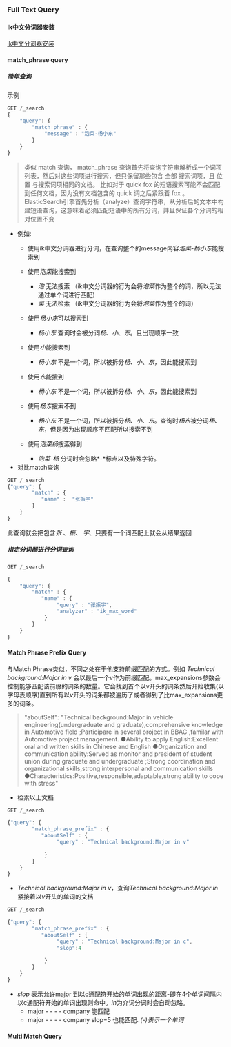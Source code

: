 ### Full Text Query

#### Ik中文分词器安装

[ik中文分词器安装](https://github.com/medcl/elasticsearch-analysis-ik)

#### match_phrase query

##### 简单查询

示例
```js
GET /_search
{
    "query": {
        "match_phrase" : {
            "message" : "泡菜-杨小东"
        }
    }
}
```
> 类似 match 查询， match_phrase 查询首先将查询字符串解析成一个词项列表，然后对这些词项进行搜索，但只保留那些包含 全部 搜索词项，且 位置 与搜索词项相同的文档。 比如对于 quick fox 的短语搜索可能不会匹配到任何文档，因为没有文档包含的 quick 词之后紧跟着 fox 。
ElasticSearch引擎首先分析（analyze）查询字符串，从分析后的文本中构建短语查询，这意味着必须匹配短语中的所有分词，并且保证各个分词的相对位置不变
- 例如:
    - 使用ik中文分词器进行分词，在查询整个的message内容*泡菜-杨小东*能搜索到
    - 使用*泡菜*能搜索到
        - *泡* 无法搜索 （ik中文分词器的行为会将*泡菜*作为整个的词，所以无法通过单个词进行匹配）
        - *菜* 无法检索 （ik中文分词器的行为会将*泡菜*作为整个的词）
    - 使用*杨小东*可以搜索到
        - *杨小东* 查询时会被分词*杨*、*小*、*东*。且出现顺序一致
                                                    
    - 使用*小*能搜索到
        - *杨小东* 不是一个词，所以被拆分*杨*、*小*、*东*，因此能搜索到
    - 使用*东*能搜到
        - *杨小东* 不是一个词，所以被拆分*杨*、*小*、*东*，因此能搜索到
    - 使用*杨东*搜索不到
        -  *杨小东* 不是一个词，所以被拆分*杨*、*小*、*东*。查询时*杨东*被分词*杨*、*东*，但是因为出现顺序不匹配所以搜索不到
    - 使用*泡菜杨*搜索得到
        -  *泡菜-杨* 分词时会忽略*-*标点以及特殊字符。
- 对比match查询
```js
GET /_search
{"query": {
        "match" : {
           "name" :  "张振宇"
        }
    }
}

```
此查询就会把包含*张* 、*振*、 *宇*、只要有一个词匹配上就会从结果返回

##### 指定分词器进行分词查询

```js
GET /_search

{
    "query": {
        "match" : {
           "name" : {
                "query" : "张振宇",
                "analyzer" : "ik_max_word"
            }
        }
    }
}
```

#### Match Phrase Prefix Query

与Match Phrase类似，不同之处在于他支持前缀匹配的方式。例如 *Technical background:Major in v* 会以最后一个*v*作为前缀匹配。max_expansions参数会控制能够匹配该前缀的词条的数量。它会找到首个以v开头的词条然后开始收集(以字母表顺序)直到所有以*v*开头的词条都被遍历了或者得到了比max_expansions更多的词条。

> "aboutSelf": "Technical background:Major in vehicle engineering(undergraduate and graduate),comprehensive knowledge in Automotive field ;Participare in several project in BBAC ,familar with Automotive project management. ●Ability to apply English:Excellent oral and written skills in Chinese and English ●Organization and communication ability:Served as monitor and president of student union during graduate and undergraduate ;Strong coordination and organizational skills,strong interpersonal and communication skills ●Characteristics:Positive,responsible,adaptable,strong ability to cope with stress"

- 检索以上文档
```js
GET /_search

{"query": {
        "match_phrase_prefix" : {
           "aboutSelf" : {
                "query" : "Technical background:Major in v"
               
            }
        }
    }
}
```
- *Technical background:Major in v*，查询*Technical background:Major in* 紧接着以*v*开头的单词的文档


```js
GET /_search

{"query": {
        "match_phrase_prefix" : {
           "aboutSelf" : {
                "query" : "Technical background:Major in c",
                "slop":4
               
            }
        }
    }
}
```
- *slop* 表示允许major 到以c通配符开始的单词出现的距离-即在4个单词间隔内以c通配符开始的单词出现则命中。*in*为介词分词时会自动忽略。
    - major - - - - company 能匹配
    - major - - - - company slop=5 也能匹配.  *(-)表示一个单词*

#### Multi Match Query
